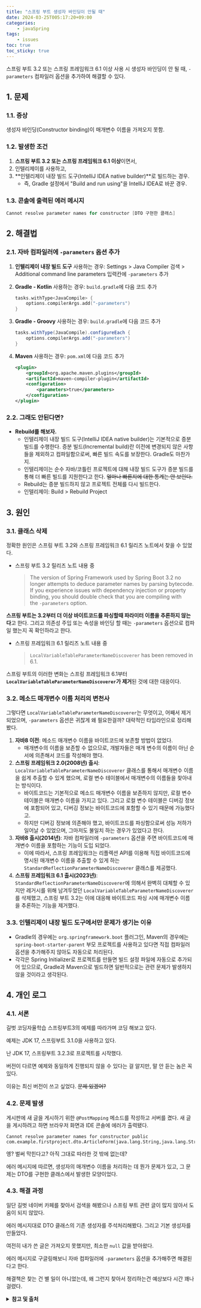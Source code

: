 ```yaml
---
title: "스프링 부트 생성자 바인딩이 안될 때"
date: 2024-03-25T005:17:20+09:00
categories:
    - javaSpring
tags: 
    - issues
toc: true
toc_sticky: true
---
```


스프링 부트 3.2 또는 스프링 프레임워크 6.1 이상 사용 시 생성자 바인딩이 안 될 때, `-parameters` 컴파일러 옵션을 추가하여 해결할 수 있다.


## 1. 문제

### 1.1. 증상
생성자 바인딩(Constructor binding)이 매개변수 이름을 가져오지 못함.

### 1.2. 발생한 조건

1. **스프링 부트 3.2 또는 스프링 프레임워크 6.1 이상**이면서,
2. 인텔리제이를 사용하고,
3. **인텔리제이 내장 빌드 도구(IntelliJ IDEA native builder)**로 빌드하는 경우.
    - 즉, Gradle 설정에서 "Build and run using"을 IntelliJ IDEA로 바꾼 경우.

### 1.3. 콘솔에 출력된 에러 메시지

```java
Cannot resolve parameter names for constructor [DTO 구현한 클래스]
```


## 2. 해결법

### 2.1. 자바 컴파일러에 `-parameters` 옵션 추가

1. **인텔리제이 내장 빌드 도구** 사용하는 경우: Settings > Java Compiler 검색 > Additional command line parameters 입력칸에 `-parameters` 추가

2. **Gradle - Kotlin** 사용하는 경우: `build.gradle`에 다음 코드 추가
    ```kotlin
    tasks.withType<JavaCompile> {
        options.compilerArgs.add("-parameters")
    }
    ```

3. **Gradle - Groovy** 사용하는 경우: `build.gradle`에 다음 코드 추가
    ```groovy
    tasks.withType(JavaCompile).configureEach {
        options.compilerArgs.add("-parameters")
    }
    ```

4. **Maven** 사용하는 경우: `pom.xml`에 다음 코드 추가
    ```xml
    <plugin>
        <groupId>org.apache.maven.plugins</groupId>
        <artifactId>maven-compiler-plugin</artifactId>
        <configuration>
            <parameters>true</parameters>
        </configuration>
    </plugin>
    ```

### 2.2. 그래도 안된다면?

- **Rebuild를 해보자.**
    - 인텔리제이 내장 빌드 도구(IntelliJ IDEA native builder)는 기본적으로 증분 빌드를 수행한다. 증분 빌드(Incremental build)란 이전에 변경되지 않은 사항들을 제외하고 컴파일함으로써, 빠른 빌드 속도를 보장한다. Gradle도 마찬가지.
    - 인텔리제이는 순수 자바/코틀린 프로젝트에 대해 내장 빌드 도구가 증분 빌드를 통해 더 빠른 빌드를 지원한다고 한다. ~~얼마나 빠른지에 대한 통계는 안 보인다.~~
    - Rebuild는 증분 빌드하지 않고 프로젝트 전체를 다시 빌드한다.
    - 인텔리제이: Build > Rebuild Project


## 3. 원인

### 3.1. 클래스 삭제

정확한 원인은 스프링 부트 3.2와 스프링 프레임워크 6.1 릴리즈 노트에서 찾을 수 있었다.

- 스프링 부트 3.2 릴리즈 노트 내용 중
    >The version of Spring Framework used by Spring Boot 3.2 no longer attempts to deduce parameter names by parsing bytecode. If you experience issues with dependency injection or property binding, you should double check that you are compiling with the `-parameters` option.

**스프링 부트는 3.2부터 더 이상 바이트코드를 파싱할때 파라미터 이름을 추론하지 않는다**고 한다.
그리고 의존성 주입 또는 속성을 바인딩 할 때는 `-parameters` 옵션으로 컴파일 했는지 꼭 확인하라고 한다.

- 스프링 프레임워크 6.1 릴리즈 노트 내용 중
    >`LocalVariableTableParameterNameDiscoverer` has been removed in 6.1.

스프링 부트의 이러한 변화는 스프링 프레임워크 6.1부터 **`LocalVariableTableParameterNameDiscoverer`가 제거**된 것에 대한 대응이다.

### 3.2. 메소드 매개변수 이름 처리의 변천사

그렇다면 `LocalVariableTableParameterNameDiscoverer`는 무엇이고, 어째서 제거되었으며, `-parameters` 옵션은 귀찮게 왜 필요한걸까? 대략적인 타임라인으로 정리해봤다.

1. **자바8 이전**: 메소드 매개변수 이름을 바이트코드에 보존할 방법이 없었다.
    - 매개변수의 이름을 보존할 수 없으므로, 개발자들은 매개 변수의 이름이 아닌 순서에 의존해서 코드를 작성해야 했다.
2. **스프링 프레임워크 2.0(2008년) 출시**: `LocalVariableTableParameterNameDiscoverer` 클래스를 통해서 매개변수 이름을 쉽게 추출할 수 있게 했으며, 로컬 변수 테이블에서 매개변수의 이름들을 찾아내는 방식이다.
    - 바이트코드는 기본적으로 메소드 매개변수 이름을 보존하지 않지만, 로컬 변수 테이블은 매개변수 이름을 가지고 있다. 그리고 로컬 변수 테이블은 디버깅 정보에 포함되어 있고, 디버깅 정보는 바이트코드에 포함할 수 있기 때문에 가능했다고.
    - 하지만 디버깅 정보에 의존해야 했고, 바이트코드를 파싱함으로써 성능 저하가 일어날 수 있었으며, 그마저도 불일치 하는 경우가 있었다고 한다.
3. **자바8 출시(2014년)**: 자바 컴파일러에 `-parameters` 옵션을 주면 바이트코드에 매개변수 이름을 포함하는 기능이 도입 되었다.
    - 이에 따라서, 스프링 프레임워크는 리플렉션 API를 이용해 직접 바이트코드에 명시된 매개변수 이름을 추출할 수 있게 하는 `StandardReflectionParameterNameDiscoverer` 클래스를 제공했다.
6. **스프링 프레임워크 6.1 출시(2023년)**: `StandardReflectionParameterNameDiscoverer`에 의해서 완벽히 대체할 수 있지만 레거시를 위해 남겨두었던 `LocalVariableTableParameterNameDiscoverer`를 삭제했고, 스프링 부트 3.2는 이에 대응해 바이트코드 파싱 시에 매개변수 이름을 추론하는 기능을 제거했다.

### 3.3. 인텔리제이 내장 빌드 도구에서만 문제가 생기는 이유
- Gradle의 경우에는 `org.springframework.boot` 플러그인, Maven의 경우에는 `spring-boot-starter-parent` 부모 프로젝트를 사용하고 있다면 직접 컴파일러 옵션을 추가해주지 않아도 자동으로 처리된다.
- 각각은 Spring Initializer로 프로젝트를 만들면 빌드 설정 파일에 자동으로 추가되어 있으므로, Gradle과 Maven으로 빌드하면 일반적으로는 관련 문제가 발생하지 않을 것이라고 생각된다.

## 4. 개인 로그

### 4.1. 서론

길벗 코딩자율학습 스프링부트3의 예제를 따라가며 코딩 해보고 있다.

예제는 JDK 17, 스프링부트 3.1.0을 사용하고 있다.

난 JDK 17, 스프링부트 3.2.3로 프로젝트를 시작했다.

버전이 다르면 예제와 동일하게 진행되지 않을 수 있다는 걸 알지만, 말 안 듣는 놈은 꼭 있다.

이유는 최신 버전이 쓰고 싶었다. ~~문제 있겠어?~~

### 4.2. 문제 발생

게시판에 새 글을 게시하기 위한 `@PostMapping` 메소드를 작성하고 서버를 켰다. 새 글을 게시하려고 하면 브라우저 화면과 IDE 콘솔에 에러가 출력됐다.

```
Cannot resolve parameter names for constructor public com.example.firstproject.dto.ArticleForm(java.lang.String,java.lang.String)
```

엥? 벌써 막힌다고? 아직 그대로 따라한 것 밖에 없는데?

에러 메시지에 따르면, 생성자의 매개변수 이름을 처리하는 데 뭔가 문제가 있고, 그 문제는 DTO를 구현한 클래스에서 발생한 모양이었다.

### 4.3. 해결 과정

일단 길벗 네이버 카페를 찾아서 검색을 해봤으나 스프링 부트 관련 글이 많지 않아서 도움이 되지 않았다.

에러 메시지대로 DTO 클래스의 기존 생성자를 주석처리해봤다. 그리고 기본 생성자를 만들었다.

여전히 내가 쓴 글은 가져오지 못했지만, 최소한 `null` 값을 받아왔다.

에러 메시지로 구글링해보니 자바 컴파일러에 `-parameters` 옵션을 추가해주면 해결된다고 한다.

해결책은 찾는 건 별 일이 아니었는데, 왜 그런지 찾아서 정리하는건 예상보다 시간 꽤나 걸렸다.


<details>
  <summary><b>참고 및 출처</b></summary>

<div markdown="1">
- [GitHub - pull request - deprecate `LocalVariableTableParameterNameDiscoverer`](https://github.com/spring-projects/spring-framework/pull/29531)
- [GitHub - Spring Boot 3.2 Release Notes](https://github.com/spring-projects/spring-boot/wiki/Spring-Boot-3.2-Release-Notes)
- [GitHub - Upgrading to Spring Framework 6.x](https://github.com/spring-projects/spring-framework/wiki/Upgrading-to-Spring-Framework-6.x#parameter-name-retention)
- [Gradle Gradle User Manual - Incremental build](https://docs.gradle.org/current/userguide/incremental_build.html)
- [JetBrains Product Documentation - Compile and build applications with IntelliJ IDEA](https://www.jetbrains.com/help/idea/compiling-applications.html)
- [JetBrains Product Documentation - Gradle settings](https://www.jetbrains.com/help/idea/gradle-settings.html)
- [Spring Boot Spring Boot Reference Documentation](https://docs.spring.io/spring-boot/docs/current/reference/htmlsingle)
</div>
</details>
